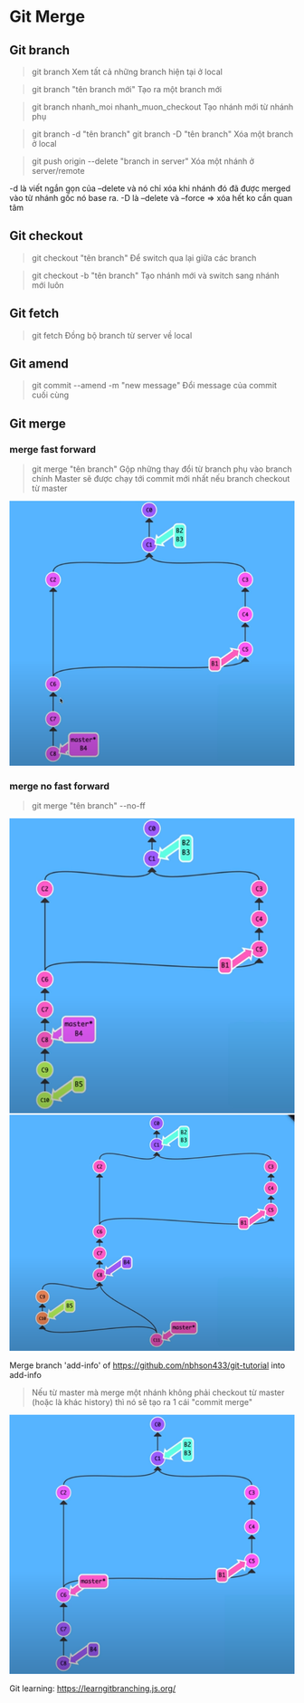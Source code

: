 # Git Merge

## Git branch
> git branch
Xem tất cả những branch hiện tại ở local

> git branch "tên branch mới"
Tạo ra một branch mới

> git branch nhanh_moi nhanh_muon_checkout
Tạo nhánh mới từ nhánh phụ

> git branch -d "tên branch"
> git branch -D "tên branch"
Xóa một branch ở local

> git push origin --delete "branch in server"
Xóa một nhánh ở server/remote

-d là viết ngắn gọn của –delete và nó chỉ xóa khi nhánh đó đã được merged vào từ nhánh gốc nó base ra. 
-D là –delete và –force => xóa hết ko cần quan tâm

## Git checkout 
> git checkout "tên branch"
Để switch qua lại giữa các branch

> git checkout -b "tên branch"
Tạo nhánh mới và switch sang nhánh mới luôn

## Git fetch
> git fetch
Đồng bộ branch từ server về local

## Git amend
> git commit --amend -m "new message"
Đổi message của commit cuối cùng

## Git merge

### merge fast forward
> git merge "tên branch"
Gộp những thay đổi từ branch phụ vào branch chính
Master sẽ được chạy tới commit mới nhất nếu branch checkout từ master

!['fast forward'](../img/image_2022_06_30T01_54_35_619Z.png)

### merge no fast forward
> git merge "tên branch" --no-ff

!['no fast forward'](../img/imgpsh_fullsize_anim-nff-1.png)
!['no fast forward'](../img/imgpsh_fullsize_anim-nff-2.png)


Merge branch 'add-info' of https://github.com/nbhson433/git-tutorial into add-info
> Nếu từ master mà merge một nhánh không phải checkout từ master (hoặc là khác history) thì nó sẽ tạo ra 1 cái "commit merge"

!['merge'](../img/imgpsh_fullsize_anim.png)

Git learning: <https://learngitbranching.js.org/>